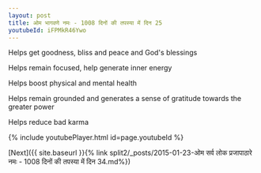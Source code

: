 ```yaml
---
layout: post
title: ओम भागवणे नमः - 1008 दिनों की तपस्या में दिन 25
youtubeId: iFPMkR46Ywo
---
```

 
 
Helps get goodness, bliss and peace and God's blessings
 
Helps remain focused, help generate inner energy 
 
Helps boost physical and mental health 
 
Helps remain grounded and generates a sense of gratitude towards the greater power 
 
Helps reduce bad karma
 
 
 
 


{% include youtubePlayer.html id=page.youtubeId %}
 
[Next]({{ site.baseurl }}{% link  split2/_posts/2015-01-23-ओम सर्व लोक प्रजापाठारे नमः - 1008 दिनों की तपस्या में दिन 34.md%})
 
